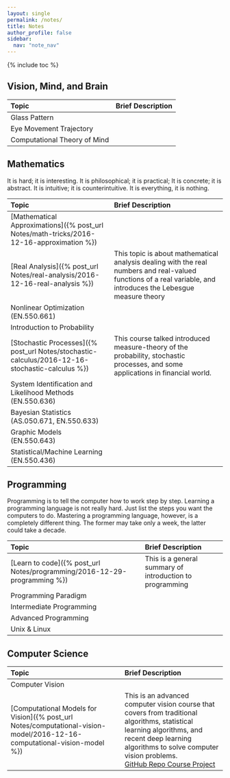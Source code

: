 ```yaml
---
layout: single
permalink: /notes/
title: Notes
author_profile: false
sidebar:
  nav: "note_nav"
---
```


{% include toc %}

## Vision, Mind, and Brain

| Topic | Brief Description |
|:------|:------------------|
| Glass Pattern | |
| Eye Movement Trajectory | |
| Computational Theory of Mind | |

## Mathematics

It is hard; it is interesting. It is philosophical; it is practical; It is concrete; it is abstract. It is intuitive; it is counterintuitive. It is everything, it is nothing.

| Topic | Brief Description |
|:------|:------------------|
| [Mathematical Approximations]({% post_url Notes/math-tricks/2016-12-16-approximation %}) | |
| [Real Analysis]({% post_url Notes/real-analysis/2016-12-16-real-analysis %}) | This topic is about mathematical analysis dealing with the real numbers and real-valued functions of a real variable, and introduces the Lebesgue measure theory |
| Nonlinear Optimization (EN.550.661) | |
| Introduction to Probability | |
| [Stochastic Processes]({% post_url Notes/stochastic-calculus/2016-12-16-stochastic-calculus %}) | This course talked introduced measure-theory of the probability, stochastic processes, and some applications in financial world.| 
| System Identification and Likelihood Methods (EN.550.636) | |
| Bayesian Statistics (AS.050.671, EN.550.633) | |
| Graphic Models (EN.550.643) | |
| Statistical/Machine Learning (EN.550.436) | | 

## Programming

Programming is to tell the computer how to work step by step. Learning a programming language is not really hard. Just list the steps you want the computers to do. Mastering a programming language, however, is a completely different thing. The former may take only a week, the latter could take a decade.

| Topic | Brief Description |
|:------|:------------------|
| [Learn to code]({% post_url Notes/programming/2016-12-29-programming %})| This is a general summary of introduction to programming|
| Programming Paradigm | |
| Intermediate Programming | |
| Advanced Programming | |
| Unix & Linux | |

## Computer Science    

| Topic | Brief Description |
|:------|:------------------|
| Computer Vision | |
| [Computational Models for Vision]({% post_url Notes/computational-vision-model/2016-12-16-computational-vision-model %}) | This is an advanced computer vision course that covers from traditional algorithms, statistical learning algorithms, and recent deep learning algorithms to solve computer vision problems.<br /> [GitHub Repo Course Project](https://github.com/ftvision/computervision_probabilitymodel) | 


